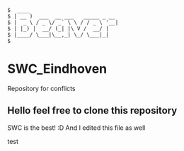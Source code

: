 ```
$  ____                            
$ | __ )  ___  __ ___   _____ _ __ 
$ |  _ \ / _ \/ _` \ \ / / _ \ '__|
$ | |_) |  __/ (_| |\ V /  __/ |   
$ |____/ \___|\__,_| \_/ \___|_|   
$                                
```

# SWC_Eindhoven
Repository for conflicts

## Hello feel free to clone this repository
SWC is the best! :D
And I edited this file as well

test
